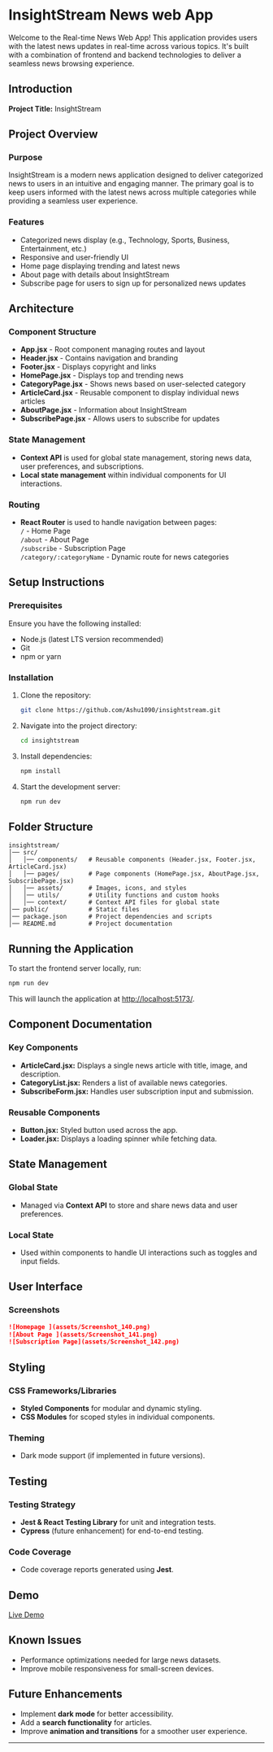 #  InsightStream News web App

Welcome to the Real-time News Web App! This application provides users with the latest news updates in real-time across various topics. It's built with a combination of frontend and backend technologies to deliver a seamless news browsing experience.



## Introduction

**Project Title:** InsightStream  

## Project Overview

### Purpose
InsightStream is a modern news application designed to deliver categorized news to users in an intuitive and engaging manner. The primary goal is to keep users informed with the latest news across multiple categories while providing a seamless user experience.

### Features
- Categorized news display (e.g., Technology, Sports, Business, Entertainment, etc.)
- Responsive and user-friendly UI
- Home page displaying trending and latest news
- About page with details about InsightStream
- Subscribe page for users to sign up for personalized news updates

## Architecture

### Component Structure
- **App.jsx** - Root component managing routes and layout
- **Header.jsx** - Contains navigation and branding
- **Footer.jsx** - Displays copyright and links
- **HomePage.jsx** - Displays top and trending news
- **CategoryPage.jsx** - Shows news based on user-selected category
- **ArticleCard.jsx** - Reusable component to display individual news articles
- **AboutPage.jsx** - Information about InsightStream
- **SubscribePage.jsx** - Allows users to subscribe for updates

### State Management
- **Context API** is used for global state management, storing news data, user preferences, and subscriptions.
- **Local state management** within individual components for UI interactions.

### Routing
- **React Router** is used to handle navigation between pages:  
  `/` - Home Page  
  `/about` - About Page  
  `/subscribe` - Subscription Page  
  `/category/:categoryName` - Dynamic route for news categories  

## Setup Instructions

### Prerequisites
Ensure you have the following installed:
- Node.js (latest LTS version recommended)
- Git
- npm or yarn

### Installation
1. Clone the repository:
   ```sh
   git clone https://github.com/Ashu1090/insightstream.git
   ```
2. Navigate into the project directory:
   ```sh
   cd insightstream
   ```
3. Install dependencies:
   ```sh
   npm install
   ```
4. Start the development server:
   ```sh
   npm run dev
   ```

## Folder Structure
```
insightstream/
│── src/
│   │── components/   # Reusable components (Header.jsx, Footer.jsx, ArticleCard.jsx)
│   │── pages/        # Page components (HomePage.jsx, AboutPage.jsx, SubscribePage.jsx)
│   │── assets/       # Images, icons, and styles
│   │── utils/        # Utility functions and custom hooks
│   │── context/      # Context API files for global state
│── public/           # Static files
│── package.json      # Project dependencies and scripts
│── README.md         # Project documentation
```

## Running the Application
To start the frontend server locally, run:
```sh
npm run dev
```
This will launch the application at [http://localhost:5173/](http://localhost:5173/).

## Component Documentation

### Key Components
- **ArticleCard.jsx:** Displays a single news article with title, image, and description.
- **CategoryList.jsx:** Renders a list of available news categories.
- **SubscribeForm.jsx:** Handles user subscription input and submission.

### Reusable Components
- **Button.jsx:** Styled button used across the app.
- **Loader.jsx:** Displays a loading spinner while fetching data.

## State Management

### Global State
- Managed via **Context API** to store and share news data and user preferences.

### Local State
- Used within components to handle UI interactions such as toggles and input fields.

## User Interface

### Screenshots

   ```md
   ![Homepage ](assets/Screenshot_140.png)
   ![About Page ](assets/Screenshot_141.png)
   ![Subscription Page](assets/Screenshot_142.png)
   ```

## Styling

### CSS Frameworks/Libraries
- **Styled Components** for modular and dynamic styling.
- **CSS Modules** for scoped styles in individual components.

### Theming
- Dark mode support (if implemented in future versions).

## Testing

### Testing Strategy
- **Jest & React Testing Library** for unit and integration tests.
- **Cypress** (future enhancement) for end-to-end testing.

### Code Coverage
- Code coverage reports generated using **Jest**.

## Demo
[Live Demo](https://insight-stream-wheat.vercel.app/)

## Known Issues
- Performance optimizations needed for large news datasets.
- Improve mobile responsiveness for small-screen devices.

## Future Enhancements
- Implement **dark mode** for better accessibility.
- Add a **search functionality** for articles.
- Improve **animation and transitions** for a smoother user experience.

---






